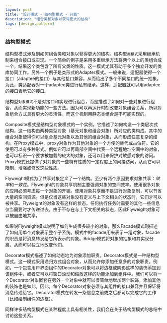 ```yaml
---
layout: post
title: "设计模式 - 结构型模式 - 开篇"
description: "组合类和对象以获得更大的结构"
tags: [design,pattern]
---
```


### 结构型模式

结构型模式涉及到如何组合类和对象以获得更大的结构。结构型`类模式`采用继承机制来组合接口或实现。一个简单的例子是采用多重继承方法将两个以上的类组合成一个，结果这个类包含了所有父类的性质。这一模式尤其有助于多个独立开发的类库协同工作。另外一个例子是类形式的Adapter模式。一般来说，适配器使得一个接口（adaptee的接口）与其他接口兼容，从而给出了多个不同接口的统一抽象。为此，类适配器对一个adaptee类进行私有继承。这样，适配器就可以用adaptee的接口表示它的接口。

结构型`对象模式`不是对接口和实现进行组合，而是描述了如何对一些对象进行组合，从而实现新功能的一些方法。因为可以再运行时刻改变对象组合关系，所以对象组合方式具有更大的灵活性，而这个机制用静态类组合是不可能实现的。

Composite模式是结构型对象模式的一个实例。它描述了如何构造一个类层次式结构，这一结构由两种类型对象（基元对象和组合对象）所对应的类构成。其中的组合对象使得你可以组合基元对象以及其他的组合对象，从而形成任意复杂的结构。在Proxy模式中，proxy对象作为其他对象的一个方便的替代或占位符。它的使用可以有多种形式。例如它可以再局部空间中代表一个远程地址空间中的对象，也可以标识一个要求被加载的较大的对象，还可以用来保护对敏感对象的访问。Proxy模式还提供了对对象的一些特有性质的一定程度上的间接访问，从而它可以限制、增强或修改这些性质。

Flyweight模式为了共享对象定义了一个结构。至少有两个原因要求对象共享：*效率*和*一致性*。Flyweight的对象共享机制主要强调对象的空间效率。使用很多对象的应用必须考虑每一个对象的开销。使用对象共享而不是进行对象复制，可以节省大量的空间资源。但是仅当这些对象没有定义与上下文相关的状态时，它们才可以被共享。Flyweight的对象没有这样的状态。任何执行任务时需要的其他一些信息仅当需要时才传递过去。由于不存在与上下文相关的状态，因此Flyweight对象可以被自由地共享。

如果说Flyweight模式说明了如何生成很多较小的对象，那么Facade模式则描述了如何用单个对象表示整个子系统。模式中的facade用来表示一组对象，facade的职责是将消息转发给它所表示的对象。Bridge模式将对象的抽象和其实现分离，从而可以独立地改变他们。

Decorator模式描述了如何动态地为对象添加职责。Decorator模式是一种结构型模式。这一模式采用递归方式组合对象，从而允许你添加任意多的对象职责。例如，一个包含用户界面组件的Decorator对象可以将边框或阴影这样的装饰添加到该组件中，或者它可以将窗口滚动和缩放这样的功能添加到组件中。我们可以将一个Decorator对象嵌套在另外一个对象中就可以很简单地增加两个装饰，添加其他的装饰也是如此。因此，每个Decorator对象必须与其组件的接口兼容并且保证将消息传递给它。Decorator模式在转发一条信息之前或之后都可以完成它的工作（比如绘制组件的边框）。

同样许多结构型模式在某种程度上具有相关性，我们会在关于结构型模式的总结中讨论这些关系。






























